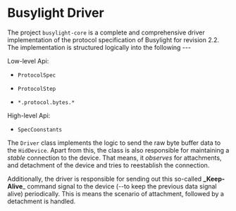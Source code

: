# Busylight Driver
The project `busylight-core` is a complete and comprehensive driver implementation of the protocol specification of Busylight for revision 2.2.  The implementation is structured logically into the following ---

Low-level Api:

*   `ProtocolSpec`
    
    
*   `ProtocolStep`

    
*   `*.protocol.bytes.*`
    
    

High-level Api:

* `SpecCoonstants`
    

The `Driver` class implements the logic to send the raw byte buffer data to the `HidDevice`. Apart from this, the class is also responsible for maintaining a  _stable_ connection to the device. That means, it _observes_ for attachments, and detachment of the device and tries to reestablish the connection. 

Additionally, the driver is responsible for sending out this so-called **_Keep-Alive**_ command signal to the device (--to keep the previous data signal alive) periodically. This is means the scenario of attachment, followed by a detachment is handled.

       